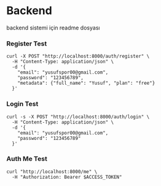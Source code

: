 # Backend

backend sistemi için readme dosyası

### Register Test
```
curl -X POST "http://localhost:8000/auth/register" \
  -H "Content-Type: application/json" \
  -d '{
    "email": "yusufspor00@gmail.com",
    "password": "123456789",
    "metadata": {"full_name": "Yusuf", "plan": "free"}
  }'
```

### Login Test

```
curl -s -X POST "http://localhost:8000/auth/login" \
  -H "Content-Type: application/json" \
  -d '{
    "email": "yusufspor00@gmail.com",
    "password": "123456789"
  }'
```

### Auth Me Test

```
curl "http://localhost:8000/me" \
  -H "Authorization: Bearer $ACCESS_TOKEN"
```


